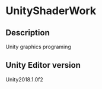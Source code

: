 # UnityShaderWork

## Description
Unity graphics programing

## Unity Editor version
Unity2018.1.0f2
